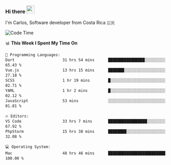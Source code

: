 ### Hi there <img src="https://media.giphy.com/media/hvRJCLFzcasrR4ia7z/giphy.gif" width="25px" height="25px">

I'm Carlos, Software developer from Costa Rica 🇨🇷

[//]: # (<a href="https://app.daily.dev/carum98"><img src="https://github.com/carum98/carum98/blob/main/devcard.svg" width="400" alt="Carlos Umaña Acevedo's Dev Card"/></a>)


<!--START_SECTION:waka-->
![Code Time](http://img.shields.io/badge/Code%20Time-11%2C840%20hrs%2054%20mins-blue)

📊 **This Week I Spent My Time On** 

```text
💬 Programming Languages: 
Dart                     31 hrs 54 mins      ████████████████░░░░░░░░░   65.43 % 
Vue.js                   13 hrs 15 mins      ███████░░░░░░░░░░░░░░░░░░   27.18 % 
SCSS                     1 hr 19 mins        █░░░░░░░░░░░░░░░░░░░░░░░░   02.71 % 
YAML                     1 hr 2 mins         █░░░░░░░░░░░░░░░░░░░░░░░░   02.12 % 
JavaScript               53 mins             ░░░░░░░░░░░░░░░░░░░░░░░░░   01.81 % 

🔥 Editors: 
VS Code                  33 hrs 7 mins       █████████████████░░░░░░░░   67.92 % 
PhpStorm                 15 hrs 38 mins      ████████░░░░░░░░░░░░░░░░░   32.08 % 

💻 Operating System: 
Mac                      48 hrs 46 mins      █████████████████████████   100.00 % 
```


<!--END_SECTION:waka-->
